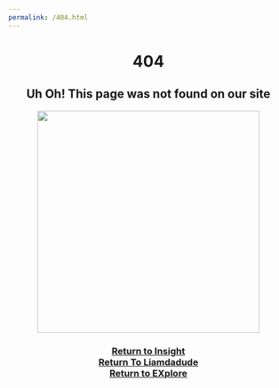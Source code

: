 ```yaml
---
permalink: /404.html
---
```

<html>
 <head>
  
   <link href="global.css" rel="stylesheet" type="text/css" />
 </head>

 <body>
 <center><h1>404</h1></center>
 <center><h2>Uh Oh! This page was not found on our site</h2>
<img src="https://nineplanets.org/wp-content/uploads/2020/09/LIFT-Mars-the-Red-Planet-1600x900-1.jpg" height="400">
<h3><a href="/InsightAerospace/home.html">Return to Insight</a><br><a href="/index.html">Return To Liamdadude</a><br><a href="https://liamdadude.github.io/EXploreProgram/home.html">Return to EXplore</a></h3>
 </center>
 </body>
 </html> 
